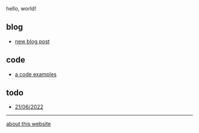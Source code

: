 hello, world!

## blog
+ [new blog post](content/blog/new-blog-post)

## code
+ [a code examples](content/code/a-code-post)

## todo
+ [21/06/2022](content/todo/21-jun-2022)

---
[about this website](about.md)
